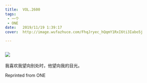 ```yaml
---
title:	VOL.2600
tags:
 - 一个
 - ONE
date:	2019/11/19 1:39:17
cover:	http://image.wufazhuce.com/FhqJryec_hQqmY1RxI6ti3Iabo5j

---
```

![](http://image.wufazhuce.com/FhqJryec_hQqmY1RxI6ti3Iabo5j)
---

我喜欢我望向别处时，他望向我的目光。
 
Reprinted from ONE
